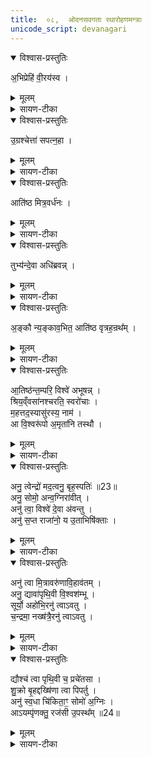 ```yaml
---
title:  ०८,  ओदनसवगता रथारोहणमन्त्राः
unicode_script: devanagari
---
```



<details open><summary>विश्वास-प्रस्तुतिः</summary>

अ॒भिप्रेहि॑ वी॒रय॑स्व ।
</details>

<details><summary>मूलम्</summary>

अ॒भिप्रेहि॑ वी॒रय॑स्व ।
</details>

<details><summary>सायण-टीका</summary>

(SB) 1सप्तमेऽनुवाके ओदनसवस्य होमादिमन्त्रा उक्ताः । अष्टमे रथारोहणमन्त्रा उच्यन्ते । कल्पः - "अग्रेणाहवनीयं रथोऽवस्थितो भवति । 'अभिप्रेहि' इति तं यजमानोऽभ्येति" इति । हे यजमान रथमभिलक्ष्य प्रेहि प्रकर्षेण गच्छ । गत्वा च वीरयस्व विक्रमं कुरु ।
</details>

<details open><summary>विश्वास-प्रस्तुतिः</summary>

उ॒ग्रश्चेत्ता॑ सपत्न॒हा ।
</details>

<details><summary>मूलम्</summary>

उ॒ग्रश्चेत्ता॑ सपत्न॒हा ।
</details>

<details><summary>सायण-टीका</summary>

उग्रः तीव्रशासनः चेत्ता जयोपायाभिज्ञः सपत्नहा वैरिघाती च भव ।
</details>

<details open><summary>विश्वास-प्रस्तुतिः</summary>

आति॑ष्ठ मित्र॒वर्ध॑नः ।
</details>

<details><summary>मूलम्</summary>

आति॑ष्ठ मित्र॒वर्ध॑नः ।
</details>

<details><summary>सायण-टीका</summary>

कल्पः - 'आतिष्ठ मित्रवर्धन इत्यारोहन्तमभिमन्त्रयते' इति । हे यजमान त्वं मित्राभिवृद्धिहेतुस्सन् रथमातिष्ठ आरोह ।
</details>

<details open><summary>विश्वास-प्रस्तुतिः</summary>

तुभ्य॑न्दे॒वा अधि॑ब्रवन्न् ।
</details>

<details><summary>मूलम्</summary>

तुभ्य॑न्दे॒वा अधि॑ब्रवन्न् ।
</details>

<details><summary>सायण-टीका</summary>

देवास्तुभ्यं त्वदर्थमधिब्रवन् अधिकोऽयं यजमान इति ब्रुवन्तु ।
</details>

<details open><summary>विश्वास-प्रस्तुतिः</summary>

अ॒ङ्कौ न्य॒ङ्काव॒भित॒ आति॑ष्ठ वृत्रह॒न्रथ᳚म् ।
</details>

<details><summary>मूलम्</summary>

अ॒ङ्कौ न्य॒ङ्काव॒भित॒ आति॑ष्ठ वृत्रह॒न्रथ᳚म् ।
</details>

<details><summary>सायण-टीका</summary>

कल्पः - "अङ्कौ न्यङ्काविति रथचक्रे अभिमृशति पक्षसी वा । 'आतिष्ठ वृत्रहन्' इति पञ्चभिरारूढम्" इति । अभिमन्त्रयत इत्यनुवर्तते । अत्र चक्रस्पर्शनहेतोः ऋचः, अभिमन्त्रणमन्त्रणेषु प्रथमाया ऋचश्च प्रतीके दर्शयति - 'अङ्कौ न्यङ्कावभितो रथं यौ' इति । एषा संहितायाः प्रथमकाण्डे देव सवितः प्रसुवेत्यनुवाके व्याख्याता । 'आतिष्ठ वृत्रहन्' इत्येषा ग्रहकाण्डे व्याख्याता ।

- अ॒ङ्कौ न्य॒ङ्काव॒भितो॒ रथ॒य्ँयौ   
ध्वा॒न्तव्ँवा॑ता॒ग्रमनु॑ स॒ञ्चर॑न्तौ ।  
दू॒रेहे॑तिरिन्द्रि॒यावा᳚न्पत॒त्री   
ते नो॒ऽग्नय॒ᳶ पप्र॑यᳶ पारयन्तु ॥ [33]

  - {टीका } 2कल्पः - 'अङ्कौ न्यङ्काविति रथचक्रे अभिमृशति' इति । अङ्क इति दक्षिणचक्रस्य नाम, न्यङ्क इत्युत्तरचक्रस्य । रथमभितः रथस्य पार्श्वयोर्यावङ्कौ यौ च न्यङ्कौ विद्येते । एकैकस्मिन्पार्श्वे चक्रद्वयं रथस्य चक्रचतुष्टयोपेतत्वात् । अथवाऽङ्कशब्दश्चक्रवाची । न्यङ्कशब्दश्चक्रयुक्तपक्षवाची । यावङ्कौ तौ यौ च न्यङ्कौ तौ धवन्तं ध्वनियुक्तं वाताग्रं वायोः पूर्वभागमनुसंचरन्तौ वायोरपि शीघ्रवेगेन गच्छत इत्यर्थः । दूरे हेतिरित्यादिभिस्त्रिभिः शब्दैस्त्रयोऽग्निविशेषा उच्यन्ते । ते त्रयोऽप्यग्नयः पप्रयः गमनं पूरयन्तो नोऽस्मान्पारयन्तु गमनसमाप्तिं प्रापयन्तु ॥

  -  { टीका } 8 रथस्य चक्रे पक्षसी वाभिमृशति - अङ्काविति त्रिष्टुभा ॥ अङ्कौ लक्षणभूतौ रथस्य । अकि लक्षणे, करणे घञ् । अञ्चतेर्वा । याभ्यां रथोञ्चति गच्छति तादृशौ । उञ्छादिर्द्रष्टव्यः । न्यङ्कौ नियतगमनौ निश्चितगमनौ वा । क्व? अभितो रथं रथस्य पार्श्वयोः यौ नियतगमनौ । 'नेरनिधाने' इत्युत्तरपदान्तोदात्तत्वम् । ध्वान्तं शब्दितं शब्दवत् । णिचि व्यत्ययेनेडभावः । वाताग्नं वातस्य पूर्वभागं अनुसञ्चरन्तौ शीघ्रतया वातमतिलङ्घ्य चरन्तौ तावङ्कौ । दूरेहेतिः, इन्द्रियावान्, पतत्रीत्येतन्नामानस्त्रयो नोस्माकमग्नयः पप्रयः पूरयितारः कर्मणाम् । एतावङ्कौ पारयन्तु कर्मणि समर्थौ कुर्वन्तु । यद्वा - नोस्माकं पप्रयः अस्मद्धितार्थं तौ पारयन्तु । प्रा पूरणे, छान्दसस्य लिटः 'आदृगमहन' इति किन्प्रत्ययः । ते इति वा लिङ्गव्यत्ययः ; तावित्यर्थः । पक्षसी वा विशेष्येते ; 'अङ्कसाधने ते पक्षसी पारयन्त्विति । पार तीर कर्मसमाप्तौ ॥   


- आ ति॑ष्ठ वृत्रह॒न्रथ॑य्ँयु॒क्ता ते॒ ब्रह्म॑णा॒ हरी᳚ ।  
  अ॒र्वा॒चीन॒ꣳ॒ सु ते॒ मनो॒ ग्रावा॑ कृणोतु व॒ग्नुना᳚ ॥

  -  { टीका }  1षोडशिनं गृह्नाति - आतिष्ठेत्यनुष्टुभा ॥ हे वृत्रहन् रथमातिष्ठ । यस्मात्ते तव स्वभूतौ हरी अश्वौ ब्रह्मणा मन्त्रेण युक्ता युक्तौ । 'सुपां सुलुक्' इत्याकारः । तस्माद्रथमातिष्ठेति ।  किञ्च - ते तव मनः अर्वाचीनं अस्मद्यज्ञाभिमुखं ग्रावा अभिषवाश्मा सुकृणोतु सुष्ठु करोतु वग्नुना वचनीयेन श्रवणीयेनाभिषवशब्देन ॥
</details>

<details open><summary>विश्वास-प्रस्तुतिः</summary>

आ॒तिष्ठ॑न्त॒म्परि॒ विश्वे॑ अभूषन्न् ।  
श्रिय॒व्ँवसा॑नश्चरति॒ स्वरो॑चाः ।   
म॒हत्तद॒स्यासु॑रस्य॒ नाम॑ ।    
आ वि॒श्वरू॑पो अ॒मृता॑नि तस्थौ ।
</details>

<details><summary>मूलम्</summary>

आ॒तिष्ठ॑न्त॒म्परि॒ विश्वे॑ अभूषन्न् ।  
श्रिय॒व्ँवसा॑नश्चरति॒ स्वरो॑चाः ।   
म॒हत्तद॒स्यासु॑रस्य॒ नाम॑ ।    
आ वि॒श्वरू॑पो अ॒मृता॑नि तस्थौ ।
</details>

<details><summary>सायण-टीका</summary>

2अथ द्वितीयामृचमाह - आतिष्ठन्तं रथमारोहन्तं यजमानं विश्वेदेवाः सर्वेऽपि देवाः पर्यभूषन् परितोऽलंकृतवन्तः । अयं च रथस्त्वयाऽधिष्ठितः श्रियं वसान आच्छादयंस्त्वयि सर्वसंपदं कुर्वन्नित्यर्थः । स्वरोचाः स्वायत्तदीप्तिस्सन् चरति प्रवर्तते । असुरस्य शत्रूणां निरसितुर्मित्राणां वा प्राणप्रदस्यास्य रथस्य तन्नाम महत् अधिकम् । त्वदीयो रथ आयातीति श्रुत्वा शत्रवः पलायन्त इत्यर्थः । एवंविधो रथो विश्वरूपो बडुदेशसंचारेण बडुविधरूपस्सन् अमृतानि अमरणसाधनानि फलानि आतस्थौ संपादयति ॥
</details>

<details open><summary>विश्वास-प्रस्तुतिः</summary>

अनु॒ त्वेन्द्रो॑ मद॒त्वनु॒ बृह॒स्पतिः॑ ॥23॥   
अनु॒ सोमो॒ अन्व॒ग्निरा॑वीत् ।  
अनु॑ त्वा॒ विश्वे॑ दे॒वा अ॑वन्तु ।  
अनु॑ स॒प्त राजा॑नो॒ य उ॒ताभिषि॑क्ताः ।  
</details>

<details><summary>मूलम्</summary>

अनु॒ त्वेन्द्रो॑ मद॒त्वनु॒ बृह॒स्पतिः॑ ॥23॥   
अनु॒ सोमो॒ अन्व॒ग्निरा॑वीत् ।  
अनु॑ त्वा॒ विश्वे॑ दे॒वा अ॑वन्तु ।  
अनु॑ स॒प्त राजा॑नो॒ य उ॒ताभिषि॑क्ताः ।  
</details>

<details><summary>सायण-टीका</summary>

3अथ तृतीयामाह - हे यजमान रथमातिष्ठन्तं त्वामिन्द्रबृहस्पतिसोमा अनुमदन्तु अनुमोदन्तामङ्गीकुर्वताम् । अग्नेरपि त्वां अनु क्रमेण आवीत् रक्षतु । ये विश्वे देवास्तेऽपि त्वां अनुक्रमेणावन्तु । उत अपिच सप्त राजानः त्वदीयदिग्व्यतिरिक्ताः सप्तसु दिक्षु वर्तमाना राजानोऽभिषिक्ता ये सन्ति ते सर्वेऽपि त्वामनुमोदन्तु ॥
</details>

<details open><summary>विश्वास-प्रस्तुतिः</summary>

अनु॑ त्वा मि॒त्रावरु॑णावि॒हाव॑तम् ।  
अनु॒ द्यावा॑पृथि॒वी वि॒श्वश॑म्भू ।  
सूर्यो॒ अहो॑भि॒रनु॑ त्वाऽवतु ।  
च॒न्द्रमा॒ नख्ष॑त्रै॒रनु॑ त्वाऽवतु ।  
</details>

<details><summary>मूलम्</summary>

अनु॑ त्वा मि॒त्रावरु॑णावि॒हाव॑तम् ।  
अनु॒ द्यावा॑पृथि॒वी वि॒श्वश॑म्भू ।  
सूर्यो॒ अहो॑भि॒रनु॑ त्वाऽवतु ।  
च॒न्द्रमा॒ नख्ष॑त्रै॒रनु॑ त्वाऽवतु ।  
</details>

<details><summary>सायण-टीका</summary>

4अथ चतुर्थीमाह - मित्रावरुणविह कर्मणि त्वां अनु क्रमेण रक्षताम् । विश्वशंभू विश्वस्य सुखस्य भावयित्र्यौ द्यावापृथिव्यौ त्वामनुरक्षताम् । सूर्योऽयमहोभिः सह त्वामन्ववतु । चन्द्रमा नक्षत्रैः सह त्वामनुरक्षतु ॥
</details>

<details open><summary>विश्वास-प्रस्तुतिः</summary>

द्यौश्च॑ त्वा पृथि॒वी च॒ प्रचे॑तसा ।  
शु॒क्रो बृ॒हद्दख्षि॑णा त्वा पिपर्तु ।  
अनु॑ स्व॒धा चि॑किता॒ꣳ॒ सोमो॑ अ॒ग्निः ।  
आऽयम्पृ॑णक्तु॒ रज॑सी उ॒पस्थ᳚म् ॥24॥    
</details>

<details><summary>मूलम्</summary>

द्यौश्च॑ त्वा पृथि॒वी च॒ प्रचे॑तसा ।  
शु॒क्रो बृ॒हद्दख्षि॑णा त्वा पिपर्तु ।  
अनु॑ स्व॒धा चि॑किता॒ꣳ॒ सोमो॑ अ॒ग्निः ।  
आऽयम्पृ॑णक्तु॒ रज॑सी उ॒पस्थ᳚म् ॥24॥    
</details>

<details><summary>सायण-टीका</summary>

5अथ पञ्चमीमाह - द्यौश्च पृथिवी चेत्येते प्रचेतसा प्रकृष्टज्ञानयुक्ते सत्यौ त्वां रक्षताम् । योऽयं सोमयागे शुक्राख्यो ग्रहः स त्वां पिपर्तु पालयतु । तथा बृहत् साम त्वां पिपर्तु । दक्षिणा त्वां पिपर्तु । स्वधाशब्दोपलक्षितमन्नं त्वामनुचिकित्सतां तवानिष्टं निवारयत्वित्यर्थः । तथा तमोऽग्निश्चेत्येतावुभौ त्वदीयमनिष्टं निवारयेताम् । अयं रथो रजसी रञ्जनात्मके द्यावापृथिव्यौ उपस्थं तत्समीपे स्थितमन्तरिक्षं च आपृणक्तु सर्वतः स्वेन संपृक्तानि करोतु । स्वयं लोकत्रयं व्याप्नोत्वित्यर्थः ॥

अत्र विनियोगसंग्रहः-   
अभीति रथमभ्येति ह्यातिष्ठेत्यभिमन्त्रणम् ।  
अङ्कौ चक्रे स्पृशेदाभिमन्त्रयेद्रथसंस्थितम् ॥  

पञ्चभिश्चैवमत्रोक्ता अष्टौ मन्त्राः क्रमादमी ॥ २ ॥

इति श्रीमत्सायणाचार्यविरचिते माधवीये वेदार्थप्रकाशे कृष्णयजुर्वेदीयतैत्तिरीयब्राह्मणभाष्ये द्वितीयाष्टके सप्तमप्रपाठकेऽष्टमोऽनुवाकः ॥  

</details>

